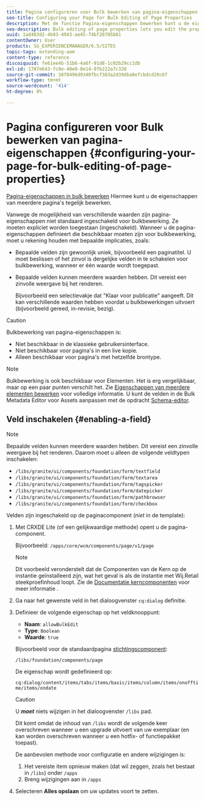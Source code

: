 ```yaml
---
title: Pagina configureren voor Bulk bewerken van pagina-eigenschappen
seo-title: Configuring your Page for Bulk Editing of Page Properties
description: Met de functie Pagina-eigenschappen bewerken kunt u de eigenschappen van meerdere pagina's tegelijk bewerken
seo-description: Bulk editing of page properties lets you edit the properties of multiple pages at once
uuid: 1ad403d2-4b93-4943-ae45-74bf20705b81
contentOwner: User
products: SG_EXPERIENCEMANAGER/6.5/SITES
topic-tags: extending-aem
content-type: reference
discoiquuid: fe61ee4b-51b6-4a6f-91d8-1c02b29cc1db
exl-id: 1787e643-fc8e-40e0-8e14-97b222a7c320
source-git-commit: 38f0496d9340fbcf383a2d39dba8efcbdcd20c6f
workflow-type: tm+mt
source-wordcount: '414'
ht-degree: 0%

---
```


# Pagina configureren voor Bulk bewerken van pagina-eigenschappen {#configuring-your-page-for-bulk-editing-of-page-properties}

[Pagina-eigenschappen in bulk bewerken](/help/sites-authoring/editing-page-properties.md#from-the-sites-console-multiple-pages) Hiermee kunt u de eigenschappen van meerdere pagina&#39;s tegelijk bewerken.

Vanwege de mogelijkheid van verschillende waarden zijn pagina-eigenschappen niet standaard ingeschakeld voor bulkbewerking. Ze moeten expliciet worden toegestaan (ingeschakeld). Wanneer u de pagina-eigenschappen definieert die beschikbaar moeten zijn voor bulkbewerking, moet u rekening houden met bepaalde implicaties, zoals:

* Bepaalde velden zijn gewoonlijk uniek, bijvoorbeeld een paginatitel. U moet beslissen of het zinvol is dergelijke velden in te schakelen voor bulkbewerking, wanneer er één waarde wordt toegepast.
* Bepaalde velden kunnen meerdere waarden hebben. Dit vereist een zinvolle weergave bij het renderen.

  Bijvoorbeeld een selectievakje dat &quot;Klaar voor publicatie&quot; aangeeft. Dit kan verschillende waarden hebben voordat u bulkbewerkingen uitvoert (bijvoorbeeld gereed, in-revisie, bezig).

>[!CAUTION]
>
>Bulkbewerking van pagina-eigenschappen is:
>
>* Niet beschikbaar in de klassieke gebruikersinterface.
>* Niet beschikbaar voor pagina&#39;s in een live kopie.
>* Alleen beschikbaar voor pagina&#39;s met hetzelfde brontype.
>

>[!NOTE]
>
>Bulkbewerking is ook beschikbaar voor Elementen. Het is erg vergelijkbaar, maar op een paar punten verschilt het. Zie [Eigenschappen van meerdere elementen bewerken](/help/assets/metadata.md) voor volledige informatie. U kunt de velden in de Bulk Metadata Editor voor Assets aanpassen met de opdracht [Schema-editor](/help/assets/metadata-schemas.md).

## Veld inschakelen {#enabling-a-field}

>[!NOTE]
>
>Bepaalde velden kunnen meerdere waarden hebben. Dit vereist een zinvolle weergave bij het renderen. Daarom moet u alleen de volgende veldtypen inschakelen:
>
>* `/libs/granite/ui/components/foundation/form/textfield`
>* `/libs/granite/ui/components/foundation/form/textarea`
>* `/libs/granite/ui/components/foundation/form/tagspicker`
>* `/libs/granite/ui/components/foundation/form/datepicker`
>* `/libs/granite/ui/components/foundation/form/pathbrowser`
>* `/libs/granite/ui/components/foundation/form/checkbox`
>

Velden zijn ingeschakeld op de paginacomponent (*niet* in de template):

1. Met CRXDE Lite (of een gelijkwaardige methode) opent u de pagina-component.

   Bijvoorbeeld: `/apps/core/wcm/components/page/v1/page`

   >[!NOTE]
   >
   >Dit voorbeeld veronderstelt dat de Componenten van de Kern op de instantie geïnstalleerd zijn, wat het geval is als de instantie met Wij.Retail steekproefinhoud loopt. Zie de [Documentatie kerncomponenten](https://experienceleague.adobe.com/docs/experience-manager-core-components/using/introduction.html) voor meer informatie .

1. Ga naar het gewenste veld in het dialoogvenster `cq:dialog` definitie.
1. Definieer de volgende eigenschap op het veldknooppunt:

   * **Naam**: `allowBulkEdit`
   * **Type**: `Boolean`
   * **Waarde**: `true`

   Bijvoorbeeld voor de standaardpagina [stichtingscomponent](/help/sites-authoring/default-components-foundation.md):

   `/libs/foundation/components/page`

   De eigenschap wordt gedefinieerd op:

   `cq:dialog/content/items/tabs/items/basic/items/column/items/onofftime/items/ondate`

   >[!CAUTION]
   >
   >U ***moet*** niets wijzigen in het dialoogvenster `/libs` pad.
   >
   >Dit komt omdat de inhoud van `/libs` wordt de volgende keer overschreven wanneer u een upgrade uitvoert van uw exemplaar (en kan worden overschreven wanneer u een hotfix- of functiepakket toepast).
   >
   >De aanbevolen methode voor configuratie en andere wijzigingen is:
   >
   >    1. Het vereiste item opnieuw maken (dat wil zeggen, zoals het bestaat in `/libs`) onder `/apps`
   >    1. Breng wijzigingen aan in `/apps`

1. Selecteren **Alles opslaan** om uw updates voort te zetten.
